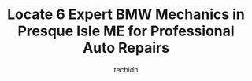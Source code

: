 ---
layout: ampstory
image: https://images.unsplash.com/photo-1535448580089-c7f9490c78b1?ixlib=rb-4.0.3&ixid=MnwxMjA3fDB8MHxwaG90by1wYWdlfHx8fGVufDB8fHx8&auto=format&fit=crop&w=640&h=853&q=80
author: techidn
featured: false
description: When it comes to maintaining and repairing your vehicle in Presque Isle ME, USA, you deserve nothing but the best. Thats why the 6 best BMW Mechanic in the area are here to offer their expe
title: Locate 6 Expert BMW Mechanics in Presque Isle ME for Professional Auto Repairs
cover:
   title: Locate 6 Expert BMW Mechanics in Presque Isle ME for Professional Auto Repairs
   subtitle: Rickpate
   background: https://images.unsplash.com/photo-1535448580089-c7f9490c78b1?ixlib=rb-4.0.3&ixid=MnwxMjA3fDB8MHxwaG90by1wYWdlfHx8fGVufDB8fHx8&auto=format&fit=crop&w=640&h=853&q=80

pages: 
 - layout: thirds
   top: <h1>#1 Mike Cowetts Auto Body & Towing Services, INC.</h1>
   bottom: "<p>Mike and his crew will always take care of you and treat you fair. You never have to worry about them making up stuff that is wrong with your vehicle and if they dont kn</p>"
   background: https://www.knot35.com/toplist/wp-content/uploads/2023/06/best-bmw-mechanic-1-in-presque-isle-me-1685840651.jpeg
   backgroundblur: true
 - layout: thirds
   top: <h1>#2 North Country Auto Presque Isle</h1>
   bottom: "<p>792 Main St, Presque Isle, ME 04769, United States</p>"
   background: https://www.knot35.com/toplist/wp-content/uploads/2023/06/best-bmw-mechanic-2-in-presque-isle-me-1685840651.jpeg
   cta:
      link: https://www.knot35.com/toplist/locate-6-expert-bmw-mechanics-in-presque-isle-me-for-professional-auto-repairs/
      text: Locate 6 Expert BMW Mechanics in Presque Isle ME for Professional Auto Repairs
 - layout: thirds
   top: <h1>#3 Cowetts Auto Sales and Body Shop</h1>
   bottom: "<p>253 Fort Fairfield Rd, Presque Isle, ME 04769, United States</p>"
   background: https://www.knot35.com/toplist/wp-content/uploads/2023/06/best-bmw-mechanic-3-in-presque-isle-me-1685840652.jpeg
   cta:
      link: https://www.knot35.com/toplist/locate-6-expert-bmw-mechanics-in-presque-isle-me-for-professional-auto-repairs/
      text: Locate 6 Expert BMW Mechanics in Presque Isle ME for Professional Auto Repairs
 - layout: thirds
   top: <h1>#4 Danas Auto Sales Inc.</h1>
   bottom: "<p>78 Industrial St, Presque Isle, ME 04769, United States</p>"
   background: https://images.unsplash.com/photo-1489648022186-8f49310909a0?ixlib=rb-4.0.3&ixid=MnwxMjA3fDB8MHxwaG90by1wYWdlfHx8fGVufDB8fHx8&auto=format&fit=crop&w=640&h=853&q=80
   cta:
      link: https://www.knot35.com/toplist/locate-6-expert-bmw-mechanics-in-presque-isle-me-for-professional-auto-repairs/
      text: Locate 6 Expert BMW Mechanics in Presque Isle ME for Professional Auto Repairs
 - layout: thirds
   top: <h1>#5 North Country Auto Service Center</h1>
   bottom: "<p>130 Main St, Presque Isle, ME 04769, United States</p>"
   background: https://images.unsplash.com/photo-1462556791646-c201b8241a94?ixlib=rb-4.0.3&ixid=MnwxMjA3fDB8MHxwaG90by1wYWdlfHx8fGVufDB8fHx8&auto=format&fit=crop&w=640&h=853&q=80
   cta:
      link: https://www.knot35.com/toplist/locate-6-expert-bmw-mechanics-in-presque-isle-me-for-professional-auto-repairs/
      text: Locate 6 Expert BMW Mechanics in Presque Isle ME for Professional Auto Repairs

 - layout: thirds
   middle: Continue reading...
   background: https://images.unsplash.com/photo-1591393223703-56fe1347ac62?ixlib=rb-4.0.3&ixid=MnwxMjA3fDB8MHxwaG90by1wYWdlfHx8fGVufDB8fHx8&auto=format&fit=crop&w=640&h=853&q=80
   cta:
      link: https://www.knot35.com/toplist/locate-6-expert-bmw-mechanics-in-presque-isle-me-for-professional-auto-repairs/
      text: Locate 6 Expert BMW Mechanics in Presque Isle ME for Professional Auto Repairs
      
---